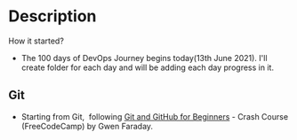 # Description
How it started?
- The 100 days of DevOps Journey begins today(13th June 2021). I'll create folder for each day and will be adding each day progress in it.

## Git

- Starting from Git,  following [Git and GitHub for Beginners](https://www.youtube.com/watch?v=RGOj5yH7evk) - Crash Course (FreeCodeCamp) by Gwen Faraday.

